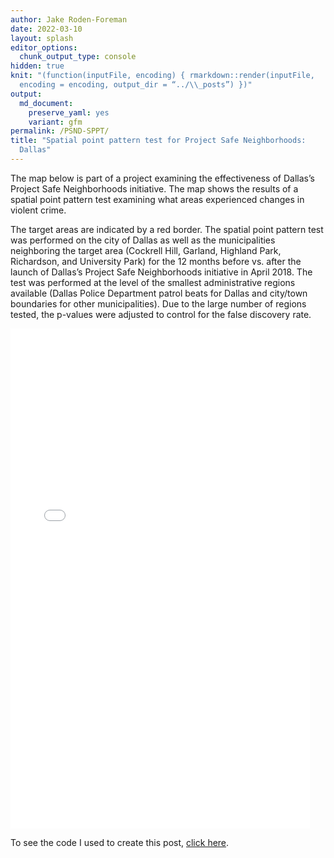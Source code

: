 ```yaml
---
author: Jake Roden-Foreman
date: 2022-03-10
layout: splash
editor_options:
  chunk_output_type: console
hidden: true
knit: "(function(inputFile, encoding) { rmarkdown::render(inputFile,
  encoding = encoding, output_dir = “../\\_posts”) })"
output:
  md_document:
    preserve_yaml: yes
    variant: gfm
permalink: /PSND-SPPT/
title: "Spatial point pattern test for Project Safe Neighborhoods:
  Dallas"
---
```




The map below is part of a project examining the effectiveness of
Dallas’s Project Safe Neighborhoods initiative. The map shows the
results of a spatial point pattern test examining what areas experienced
changes in violent crime.

The target areas are indicated by a red border. The spatial point
pattern test was performed on the city of Dallas as well as the
municipalities neighboring the target area (Cockrell Hill, Garland,
Highland Park, Richardson, and University Park) for the 12 months before
vs. after the launch of Dallas’s Project Safe Neighborhoods initiative
in April 2018. The test was performed at the level of the smallest
administrative regions available (Dallas Police Department patrol beats
for Dallas and city/town boundaries for other municipalities). Due to
the large number of regions tested, the p-values were adjusted to
control for the false discovery rate.

  
  
  

<iframe src="/assets/PSND-SPPT/PSND_SPPT_leaflet_map.html" height="800px" width="95%" style="border:none;">
</iframe>

  
  
  
  
  
  

To see the code I used to create this post, [click
here](https://github.com/traumadata/traumadata.github.io/blob/master/_source/2022-03-10-PSND-SPPT.Rmd).
